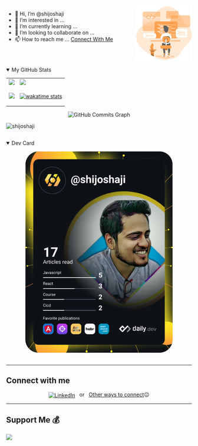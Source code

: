 <img align="right"  src="./assets/intro.png" height="auto" width="30%" />

- 👋 Hi, I’m @shijoshaji
- 👀 I’m interested in ...
- 🌱 I’m currently learning ...
- 💞️ I’m looking to collaborate on ...
- 📫 How to reach me ... [Connect With Me](#connect-with-me)

<br>

<!---
shijoshaji/shijoshaji is a ✨ special ✨ repository because its `README.md` (this file) appears on your GitHub profile.
You can click the Preview link to take a look at your changes.
--->

## <!-- SECTION Github Stats -->

<details open>
<summary>My GitHub Stats </summary>
<table>
  <tr>
    <td><img src="https://github-readme-stats.vercel.app/api?username=shijoshaji&show_icons=true&theme=dark" /></td>
    <td><img src="https://github-readme-streak-stats.herokuapp.com/?user=shijoshaji&stroke=ffffff&background=1c1917&ring=3382ed&fire=3382ed&currStreakNum=ffffff&currStreakLabel=3382ed&sideNums=ffffff&sideLabels=ffffff&dates=ffffff&hide_border=true" /></td>    
  </tr> 
  <tr>  
  <td><img src="https://github-readme-stats.vercel.app/api/top-langs/?username=shijoshaji&&langs_count=50&&theme=dark&&layout=compact"/>
  </td>
  <td>

[![wakatime stats](https://github-readme-stats.vercel.app/api/wakatime?username=shijoshaji&title_color=3382ed&text_color=ffffff&icon_color=3382ed&bg_color=1c1917&hide_border=true&langs_count=7)](https://wakatime.com/@shijoshaji)

  </td>
  </tr> 
</table>
<p align="center">
<img src="https://activity-graph.herokuapp.com/graph?username=shijoshaji&bg_color=1c1917&color=ffffff&line=0891b2&point=ffffff&area_color=1c1917&area=true&hide_border=true&custom_title=GitHub%20Commits%20Graph" alt="GitHub Commits Graph" />
<p align="left"> <img src="https://komarev.com/ghpvc/?username=shijoshaji&label=Profile%20views&color=0e75b6&style=flat" alt="shijoshaji" /> </p>
</p>

<!-- ![snake gif](https://github.com/shijoshaji/shijoshaji/blob/output/github-contribution-grid-snake.gif) -->

</details>
<!-- !SECTION Github Stats-->

## <!-- SECTION DEV card -->

<details open>
<summary>Dev Card</summary>
<p align="center">
  <a href="https://app.daily.dev/shijoshaji"><img src="https://github.com/shijoshaji/shijoshaji/blob/main/devcard.svg" width="400" alt="Shijo Shaji's Dev Card"/></a>
  </p>
</details>
<!-- !SECTION DEV CARD -->

## <!-- SECTION - Connect with me -->
---
## Connect with me
<div align="center">
  <a href="https://www.linkedin.com/in/shijoshaji/"><img align="center" alt="LinkedIn" src="https://img.shields.io/badge/linkedin-%230077B5.svg?style=for-the-badge&logo=linkedin&logoColor=white"></a>&nbsp;&nbsp; or &nbsp; 
  <a href="https://bio.link/shijoshaji">Other ways to connect</a>😉
</div>

<!-- !SECTION Connect with me -->
---
## Support Me 💰

<a href="https://www.buymeacoffee.com/shijoshaji"><img src="https://cdn.buymeacoffee.com/buttons/v2/default-yellow.png" width="180" /></a>